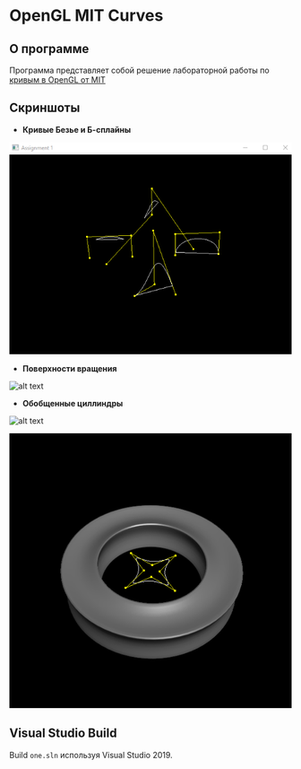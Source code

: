 # OpenGL MIT Curves

## О программе
Программа представляет собой решение лабораторной работы по [кривым в OpenGL от MIT](https://ocw.mit.edu/courses/electrical-engineering-and-computer-science/6-837-computer-graphics-fall-2012/assignments/MIT6_837F12_assn1.pdf)

## Скриншоты

* **Кривые Безье и Б-сплайны**

![alt text](screenshots/bezier_bspline.gif "Bezier Bspline")

* **Поверхности вращения**

![alt text](screenshots/surf_rev.gif "Surface of revolution (wineglass)")

* **Обобщенные циллиндры**

![alt text](screenshots/gen_cyl_1.gif "Generalized cylinder")

![alt text](screenshots/gen_cyl_2.gif "Generalized cylinder")

## Visual Studio Build
Build `one.sln` используя Visual Studio 2019.
